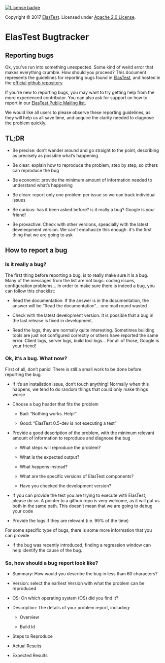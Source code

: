 [![License badge](https://img.shields.io/badge/license-Apache2-orange.svg)](http://www.apache.org/licenses/LICENSE-2.0)

Copyright © 2017 [ElasTest]. Licensed under [Apache 2.0 License].

ElasTest Bugtracker
==========

Reporting bugs
--------------

Ok, you’ve run into something unexpected. Some kind of weird error that makes
everything crumble. How should you proceed? This document represents the
guidelines for reporting bugs found in [ElasTest], and hosted in the [official
github repository].

If you're new to reporting bugs, you may want to try getting help from the more
experienced contributor. You can also ask for support on how to report in our
[ElasTest Public Mailing list].

We would like all users to please observe these reporting guidelines, as they
will help us all save time, and acquire the clarity needed to diagnose the
problem quickly.

TL;DR
-----

* Be precise: don’t wander around and go straight to the point, describing as
  precisely as possible what’s happening

* Be clear: explain how to reproduce the problem, step by step, so others can
  reproduce the bug

* Be economic: provide the minimum amount of information needed to understand
  what’s happening

* Be clean: report only one problem per issue so we can track individual
  issues

* Be curious: has it been asked before? is it really a bug? Google is your
  friend!

* Be provactive: Check with other versions, speacially with the latest 
  develeopment version. We can't emphasize this enough: it's the
  first thing that we are going to ask

How to report a bug
-------------------

### Is it really a bug?

The first thing before reporting a bug, is to really make sure it is a bug. Many
of the messages from the list are not bugs: coding issues, configuration
problems... In order to make sure there is indeed a bug, you can follow this
checklist:

* Read the documentation: If the answer is in the documentation, the answer
  will be “Read the documentation”... one mail round wasted

* Check with the latest development version. It is possible that a bug in 
  the last release is fixed in development.

* Read the logs, they are normally quite interesting. Sometimes building tools
  are just not configured correctly or others have reported the same error.
  Client logs, server logs, build tool logs… For all of those, Google is your
  friend!

### Ok, it’s a bug. What now?

First of all, don’t panic! There is still a small work to be done before reporting
the bug.

* If it’s an installation issue, don’t touch anything! Normally when this
  happens, we tend to do random things that could only make things worse

* Choose a bug header that fits the problem

  * Bad: “Nothing works. Help!”

  * Good: “ElasTest 0.5-dev is not executing a test”
 
* Provide a good description of the problem, with the minimum relevant amount of
  information to reproduce and diagnose the bug

  * What steps will reproduce the problem?

  * What is the expected output?

  * What happens instead?

  * What are the specific versions of ElasTest components?
  
  * Have you checked the development version?

* If you can provide the test you are trying to execute with ElasTest, please do so. 
  A pointer to a github
  repo is very welcome, as it will put us both in the same path. This doesn’t
  mean that we are going to debug your code

* Provide the logs if they are relevant (i.e. 99% of the time)

For some specific type of bugs, there is some more information that you can provide

* If the bug was recently introduced, finding a regression window can help
  identify the cause of the bug.

### So, how should a bug report look like?

* Summary: How would you describe the bug in less than 60 characters?

* Version: select the earliest Version with what the problem can be reproduced

* OS: On which operating system (OS) did you find it?

* Description: The details of your problem report, including:

	* Overview

	* Build Id

* Steps to Reproduce

* Actual Results

* Expected Results

[ElasTest public mailing list]: https://groups.google.com/forum/#!forum/elastest-users
[GitHub ElasTest bugtracker]: https://github.com/elastest/bugtracker/issues
[GitHub ElasTest Group]: https://github.com/elastest
[ElasTest]: http://elastest.io
[ElasTest Blog]: http://www.kurento.org/blog
[Apache 2.0 License]: http://www.apache.org/licenses/LICENSE-2.0
[official github repository]: https://github.com/elastest/
